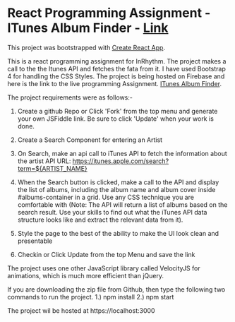 # React Programming Assignment - ITunes Album Finder - [Link](https://react-assessment-test.firebaseapp.com/)
This project was bootstrapped with [Create React App](https://github.com/facebookincubator/create-react-app).

This is a react programming assignment for InRhythm. The project makes a call to the the Itunes API and fetches the fata from it.
I have used Bootstrap 4 for handling the CSS Styles. The project is being hosted on Firebase and here is the link to the live programming Assignment. [ITunes Album Finder](https://react-assessment-test.firebaseapp.com/).

The project requirements were as follows:-
1. Create a github Repo or Click 'Fork' from the top menu and generate your own JSFiddle link. 
Be sure to click 'Update' when your work is done.

2. Create a Search Component for entering an Artist

3. On Search, make an api call to iTunes API to fetch the information about the artist
   API URL: https://itunes.apple.com/search?term=${ARTIST_NAME}

4. When the Search button is clicked, make a call to the API and display the list of albums, including the album name and album cover inside 	#albums-container in a grid. Use any CSS technique you are comfortable with (Note: The API will return a list of albums based on the 		search result. Use your skills to find out what the iTunes API data structure looks like and extract the relevant data from it).

5. Style the page to the best of the ability to make the UI look clean and presentable

6. Checkin or Click Update from the top Menu and save the link


The project uses one other JavaScript library called VelocityJS for animations, which is much more efficient than jQuery. 

If you are downloading the zip file from Github, then type the following two commands to run the project.
  1.) npm install
  2.) npm start

The project wil be hosted at https://localhost:3000